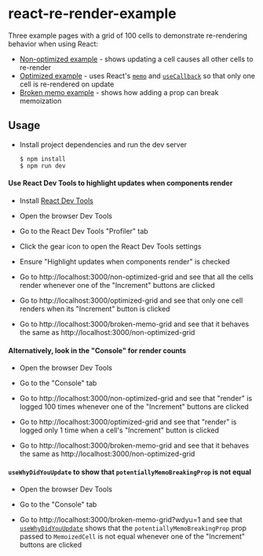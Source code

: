 # react-re-render-example

Three example pages with a grid of 100 cells to demonstrate re-rendering behavior when using React:

- [Non-optimized example](http://localhost:3000/non-optimized-grid) - shows updating a cell causes all other cells to re-render
- [Optimized example](http://localhost:3000/optimized-grid) - uses React's [`memo`](https://reactjs.org/docs/react-api.html#reactmemo) and [`useCallback`](https://reactjs.org/docs/hooks-reference.html#usecallback) so that only one cell is re-rendered on update
- [Broken memo example](http://localhost:3000/broken-memo-grid) - shows how adding a prop can break memoization

## Usage

- Install project dependencies and run the dev server

    ```
    $ npm install
    $ npm run dev
    ```
    
#### Use React Dev Tools to highlight updates when components render

- Install [React Dev Tools](https://chrome.google.com/webstore/detail/react-developer-tools/fmkadmapgofadopljbjfkapdkoienihi)

- Open the browser Dev Tools

- Go to the React Dev Tools "Profiler" tab

- Click the gear icon to open the React Dev Tools settings

- Ensure "Highlight updates when components render" is checked

- Go to http://localhost:3000/non-optimized-grid and see that all the cells render whenever one of the "Increment" buttons are clicked

- Go to http://localhost:3000/optimized-grid and see that only one cell renders when its "Increment" button is clicked

- Go to http://localhost:3000/broken-memo-grid and see that it behaves the same as http://localhost:3000/non-optimized-grid

#### Alternatively, look in the "Console" for render counts

- Open the browser Dev Tools

- Go to the "Console" tab

- Go to http://localhost:3000/non-optimized-grid and see that "render" is logged 100 times whenever one of the "Increment" buttons are clicked

- Go to http://localhost:3000/optimized-grid and see that "render" is logged only 1 time when a cell's "Increment" button is clicked

- Go to http://localhost:3000/broken-memo-grid and see that it behaves the same as http://localhost:3000/non-optimized-grid

#### `useWhyDidYouUpdate` to show that `potentiallyMemoBreakingProp` is not equal

- Open the browser Dev Tools

- Go to the "Console" tab

- Go to http://localhost:3000/broken-memo-grid?wdyu=1 and see that [`useWhyDidYouUpdate`](https://twitter.com/brunolemos/status/1090377532845801473) shows that the `potentiallyMemoBreakingProp` prop passed to `MemoizedCell` is not equal whenever one of the "Increment" buttons are clicked
